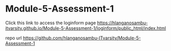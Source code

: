 # Module-5-Assessment-1

Click this link to access the loginform page
https://hlanganosambu-itvarsity.github.io/Module-5-Assessment-1/loginform/public_html/index.html


repo url https://github.com/hlanganosambu-ITvarsity/Module-5-Assessment-1
